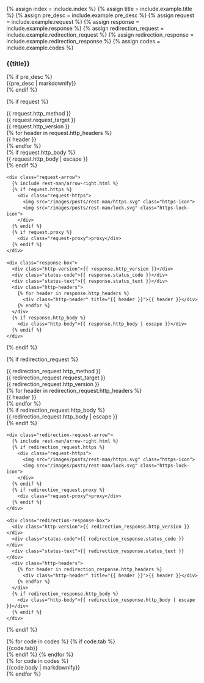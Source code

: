 {% assign index = include.index %}
{% assign title = include.example.title %}
{% assign pre_desc = include.example.pre_desc %}
{% assign request = include.example.request %}
{% assign response = include.example.response %}
{% assign redirection_request = include.example.redirection_request %}
{% assign redirection_response = include.example.redirection_response %}
{% assign codes = include.example.codes %}

<div class="example-section" id="example-{{ index }}">
  <h3 class="example-title">{{title}}</h3>
  {% if pre_desc %}
    <div class="example-pre-desc">{{pre_desc | markdownify}}</div>
  {% endif %}

  {% if request %}
    <div class="request-box">
      <div class="http-method">{{ request.http_method }}</div>
      <div class="request-target">{{ request.request_target }}</div>
      <div class="http-version">{{ request.http_version }}</div>
      <div class="http-headers">
        {% for header in request.http_headers %}
          <div class="http-header" title="{{ header }}">{{ header }}</div>
        {% endfor %}
      </div>
      {% if request.http_body %}
        <div class="http-body">{{ request.http_body | escape }}</div>
      {% endif %}
    </div>

    <div class="request-arrow">
      {% include rest-man/arrow-right.html %}
      {% if request.https %}
        <div class="request-https">
          <img src="/images/posts/rest-man/https.svg" class="https-icon">
          <img src="/images/posts/rest-man/lock.svg" class="https-lock-icon">
        </div>
      {% endif %}
      {% if request.proxy %}
        <div class="request-proxy">proxy</div>
      {% endif %}
    </div>

    <div class="response-box">
      <div class="http-version">{{ response.http_version }}</div>
      <div class="status-code">{{ response.status_code }}</div>
      <div class="status-text">{{ response.status_text }}</div>
      <div class="http-headers">
        {% for header in response.http_headers %}
          <div class="http-header" title="{{ header }}">{{ header }}</div>
        {% endfor %}
      </div>
      {% if response.http_body %}
        <div class="http-body">{{ response.http_body | escape }}</div>
      {% endif %}
    </div>
  {% endif %}

  {% if redirection_request %}
    <div class="redirection-request-box">
      <div class="http-method">{{ redirection_request.http_method }}</div>
      <div class="request-target">{{ redirection_request.request_target }}</div>
      <div class="http-version">{{ redirection_request.http_version }}</div>
      <div class="http-headers">
        {% for header in redirection_request.http_headers %}
          <div class="http-header" title="{{ header }}">{{ header }}</div>
        {% endfor %}
      </div>
      {% if redirection_request.http_body %}
        <div class="http-body">{{ redirection_request.http_body | escape }}</div>
      {% endif %}
    </div>

    <div class="redirection-request-arrow">
      {% include rest-man/arrow-right.html %}
      {% if redirection_request.https %}
        <div class="request-https">
          <img src="/images/posts/rest-man/https.svg" class="https-icon">
          <img src="/images/posts/rest-man/lock.svg" class="https-lock-icon">
        </div>
      {% endif %}
      {% if redirection_request.proxy %}
        <div class="request-proxy">proxy</div>
      {% endif %}
    </div>

    <div class="redirection-response-box">
      <div class="http-version">{{ redirection_response.http_version }}</div>
      <div class="status-code">{{ redirection_response.status_code }}</div>
      <div class="status-text">{{ redirection_response.status_text }}</div>
      <div class="http-headers">
        {% for header in redirection_response.http_headers %}
          <div class="http-header" title="{{ header }}">{{ header }}</div>
        {% endfor %}
      </div>
      {% if redirection_response.http_body %}
        <div class="http-body">{{ redirection_response.http_body | escape }}</div>
      {% endif %}
    </div>
  {% endif %}

  <div class="terminal" data-controller="terminal">
    <div class="terminal-bar">
      <div class="close-icon"></div>
      <div class="minimize-icon"></div>
      <div class="fullscreen-icon"></div>
      {% for code in codes %}
        {% if code.tab %}
          <div
            class="terminal-tab {% if forloop.index == 1 %}active{% endif %}"
            data-index="{{forloop.index}}"
            data-terminal-target="tab"
            data-action="click->terminal#switchTab"
          >
            {{code.tab}}
          </div>
        {% endif %}
      {% endfor %}
    </div>
    {% for code in codes %}
      <div class="terminal-body {% if forloop.index == 1 %}active{% endif %}" data-index="{{ forloop.index }}" data-terminal-target="body">
        {{code.body | markdownify}}
      </div>
    {% endfor %}
  </div>
</div>